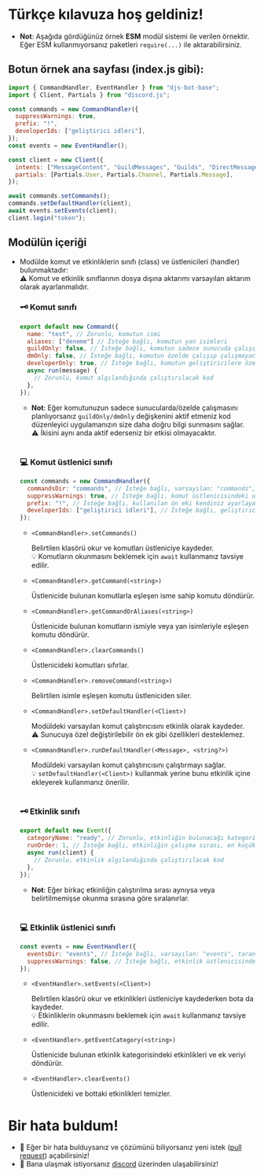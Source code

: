 # Türkçe kılavuza hoş geldiniz!

- **Not**: Aşağıda gördüğünüz örnek **ESM** modül sistemi ile verilen örnektir. Eğer ESM kullanmıyorsanız paketleri `require(...)` ile aktarabilirsiniz.

## Botun örnek ana sayfası (index.js gibi):

```js
import { CommandHandler, EventHandler } from "djs-bot-base";
import { Client, Partials } from "discord.js";

const commands = new CommandHandler({
  suppressWarnings: true,
  prefix: "!",
  developerIds: ["geliştirici idleri"],
});
const events = new EventHandler();

const client = new Client({
  intents: ["MessageContent", "GuildMessages", "Guilds", "DirectMessages"],
  partials: [Partials.User, Partials.Channel, Partials.Message],
});

await commands.setCommands();
commands.setDefaultHandler(client);
await events.setEvents(client);
client.login("token");
```

## Modülün içeriği

- Modülde komut ve etkinliklerin sınıfı (class) ve üstlenicileri (handler) bulunmaktadır:
  <br>⚠️ Komut ve etkinlik sınıflarının dosya dışına aktarımı varsayılan aktarım olarak ayarlanmalıdır.

  ### 🗝️ Komut sınıfı

  ```js
  export default new Command({
    name: "test", // Zorunlu, komutun ismi
    aliases: ["deneme"] // İsteğe bağlı, komutun yan isimleri
    guildOnly: false, // İsteğe bağlı, komutun sadece sunucuda çalışıp çalışmayacağı
    dmOnly: false, // İsteğe bağlı, komutun özelde çalışıp çalışmayacağı
    developerOnly: true, // İsteğe bağlı, komutun geliştiricilere özel olup olmayacağı
    async run(message) {
      // Zorunlu, komut algılandığında çalıştırılacak kod
    },
  });
  ```

  - **Not**: Eğer komutunuzun sadece sunucularda/özelde çalışmasını planlıyorsanız `guildOnly/dmOnly` değişkenini aktif etmeniz kod düzenleyici uygulamanızın size daha doğru bilgi sunmasını sağlar.
    <br>⚠️ İkisini aynı anda aktif ederseniz bir etkisi olmayacaktır.<br><br>

  ### 💻 Komut üstlenici sınıfı

  ```js
  const commands = new CommandHandler({
    commandsDir: "commands", // İsteğe bağlı, varsayılan: "commands", taranacak komutların klasör adı
    suppressWarnings: true, // İsteğe bağlı, komut üstlenicisindeki uyarıları gizler
    prefix: "!", // İsteğe bağlı, kullanılan ön eki kendiniz ayarlayacaksanız gerek yok
    developerIds: ["geliştirici idleri"], // İsteğe bağlı, geliştiricilerin idleri
  });
  ```

  - `<CommandHandler>.setCommands()`

    Belirtilen klasörü okur ve komutları üstleniciye kaydeder.
    <br>💡 Komutların okunmasını beklemek için `await` kullanmanız tavsiye edilir.

  - `<CommandHandler>.getCommand(<string>)`

    Üstlenicide bulunan komutlarla eşleşen isme sahip komutu döndürür.

  - `<CommandHandler>.getCommandOrAliases(<string>)`

    Üstlenicide bulunan komutların ismiyle veya yan isimleriyle eşleşen komutu döndürür.

  - `<CommandHandler>.clearCommands()`

    Üstlenicideki komutları sıfırlar.

  - `<CommandHandler>.removeCommand(<string>)`

    Belirtilen isimle eşleşen komutu üstleniciden siler.

  - `<CommandHandler>.setDefaultHandler(<Client>)`

    Modüldeki varsayılan komut çalıştırıcısını etkinlik olarak kaydeder.
    <br>⚠️ Sunucuya özel değiştirilebilir ön ek gibi özellikleri desteklemez.

  - `<CommandHandler>.runDefaultHandler(<Message>, <string?>)`

    Modüldeki varsayılan komut çalıştırıcısını çalıştırmayı sağlar.
    <br>💡 `setDefaultHandler(<Client>)` kullanmak yerine bunu etkinlik içine ekleyerek kullanmanız önerilir.<br><br>

  ### 🗝️ Etkinlik sınıfı

  ```js
  export default new Event({
    categoryName: "ready", // Zorunlu, etkinliğin bulunacağı kategori
    runOrder: 1, // İsteğe bağlı, etkinliğin çalışma sırası, en küçük sayı en önce çalışır (en küçük 0), değer girilmezse değer belirtilenlerden sonra çalışır
    async run(client) {
      // Zorunlu, etkinlik algılandığında çalıştırılacak kod
    },
  });
  ```

  - **Not**: Eğer birkaç etkinliğin çalıştırılma sırası aynıysa veya belirtilmemişse okunma sırasına göre sıralanırlar.<br><br>

  ### 💻 Etkinlik üstlenici sınıfı

  ```js
  const events = new EventHandler({
    eventsDir: "events", // İsteğe bağlı, varsayılan: "events", taranacak etkinliklerin klasör adı
    suppressWarnings: false, // İsteğe bağlı, etkinlik üstlenicisindeki uyarıları gizler
  });
  ```

  - `<EventHandler>.setEvents(<Client>)`

    Belirtilen klasörü okur ve etkinlikleri üstleniciye kaydederken bota da kaydeder.
    <br>💡 Etkinliklerin okunmasını beklemek için `await` kullanmanız tavsiye edilir.

  - `<EventHandler>.getEventCategory(<string>)`

    Üstlenicide bulunan etkinlik kategorisindeki etkinlikleri ve ek veriyi döndürür.

  - `<EventHandler>.clearEvents()`

    Üstlenicideki ve bottaki etkinlikleri temizler.

# Bir hata buldum!

- 🐜 Eğer bir hata bulduysanız ve çözümünü biliyorsanız yeni istek ([pull request](https://github.com/Wyntine/DjsBotBase/compare)) açabilirsiniz!
- 📱 Bana ulaşmak istiyorsanız [discord](https://discord.com/users/920360120469311578) üzerinden ulaşabilirsiniz!
